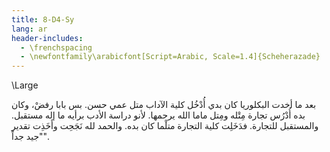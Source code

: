 ```yaml
---
title: 8-D4-Sy
lang: ar
header-includes:
  - \frenchspacing
  - \newfontfamily\arabicfont[Script=Arabic, Scale=1.4]{Scheherazade}
---
```


\Large

بعد ما أخدت البكلوريا كان بدي أُدْخُل كلية الآداب متل عمي حسن. بس بابا رفضْ، وكان بده أُدْرُس تجارة مِتْله ومِتل ماما الله يرحمها. لأنو دراسة الأدب برأيه ما إله مستقبل. والمستقبل للتجارة. فدَخَلِت كلية التجارة متلْما كان بده. والحمد لله نَجَحِت وأَخَذِت تقدير "جيد جداً".
